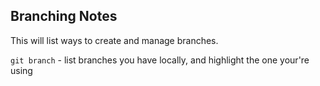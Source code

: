 ## Branching Notes

This will list ways to create and manage branches.

`git branch` - list branches you have locally, and highlight the one your're using
